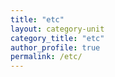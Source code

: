 ```yaml
---
title: "etc"
layout: category-unit
category_title: "etc"
author_profile: true
permalink: /etc/
---
```


